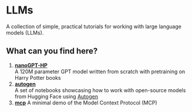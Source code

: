 # LLMs
A collection of simple, practical tutorials for working with large language models (LLMs).

## What can you find here?

1. [**nanoGPT-HP**](nanoGPT-HP)  
    A 120M parameter GPT model written from scratch with pretraining on Harry Potter books
2. [**autogen**](autogen)  
    A set of notebooks showcasing how to work with open-source models from Hugging Face using [Autogen](https://microsoft.github.io/autogen/)
3. [**mcp**](mcp)
    A minimal demo of the Model Context Protocol (MCP)
